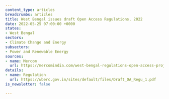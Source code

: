 ```yaml
---
content_type: articles
breadcrumbs: articles
title: West Bengal issues draft Open Access Regulations, 2022
date: 2022-05-25 07:00:00 +0000
states:
- West Bengal
sectors:
- Climate Change and Energy
subsectors:
- Power and Renewable Energy
sources:
- name: Mercom
  url: https://mercomindia.com/west-bengal-regulations-open-access-projects/
details:
- name: Regulation
  url: https://wberc.gov.in/sites/default/files/Draft_OA_Regu_1.pdf
is_newsletter: false

---
```


